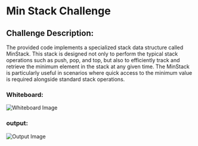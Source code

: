 ﻿# Min Stack Challenge
## Challenge Description:
The provided code implements a specialized stack data structure called MinStack. This stack is designed not only to perform the typical stack operations such as push, pop, and top, but also to efficiently track and retrieve the minimum element in the stack at any given time. The MinStack is particularly useful in scenarios where quick access to the minimum value is required alongside standard stack operations.
### Whiteboard:
![Whiteboard Image](assets/WhaitPorde.PNG)
### output:
![Output Image](assets/MIN.PNG)